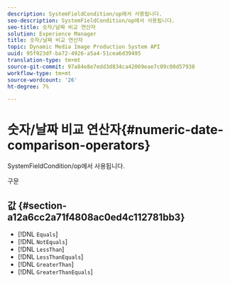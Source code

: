```yaml
---
description: SystemFieldCondition/op에서 사용됩니다.
seo-description: SystemFieldCondition/op에서 사용됩니다.
seo-title: 숫자/날짜 비교 연산자
solution: Experience Manager
title: 숫자/날짜 비교 연산자
topic: Dynamic Media Image Production System API
uuid: 95f923df-ba72-4926-a5a4-51cea6d39495
translation-type: tm+mt
source-git-commit: 97a84e8e7edd3d834ca42069eae7c09c00d57938
workflow-type: tm+mt
source-wordcount: '26'
ht-degree: 7%

---
```



# 숫자/날짜 비교 연산자{#numeric-date-comparison-operators}

SystemFieldCondition/op에서 사용됩니다.

구문

## 값 {#section-a12a6cc2a71f4808ac0ed4c112781bb3}

* [!DNL `Equals`]
* [!DNL `NotEquals`]
* [!DNL `LessThan`]
* [!DNL `LessThanEquals`]
* [!DNL `GreaterThan`]
* [!DNL `GreaterThanEquals`]

